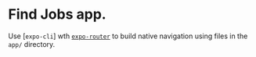 # Find Jobs app.

Use [`expo-cli`] wth [`expo-router`](https://expo.github.io/router) to build native navigation using files in the `app/` directory.
